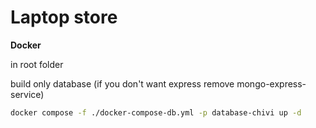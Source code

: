 # Laptop store

**Docker**

in root folder

build only database (if you don't want express remove mongo-express-service)

```sh
docker compose -f ./docker-compose-db.yml -p database-chivi up -d
```

